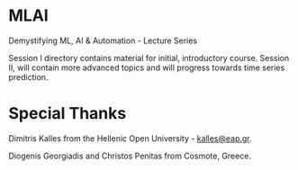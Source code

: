 # MLAI

Demystifying ML, AI &amp; Automation - Lecture Series

Session I directory contains material for initial, introductory course.
Session II, will contain more advanced topics and will progress towards time series prediction.

Special Thanks 
==============
Dimitris Kalles from the Hellenic Open University - kalles@eap.gr.

Diogenis Georgiadis and Christos Penitas from Cosmote, Greece.
